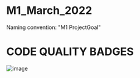 # M1_March_2022
Naming convention: "M1 ProjectGoal"

# CODE QUALITY BADGES

![image](https://user-images.githubusercontent.com/101272689/161243290-f1a9ace3-d35c-4748-8ddb-ef45a697728b.png)


